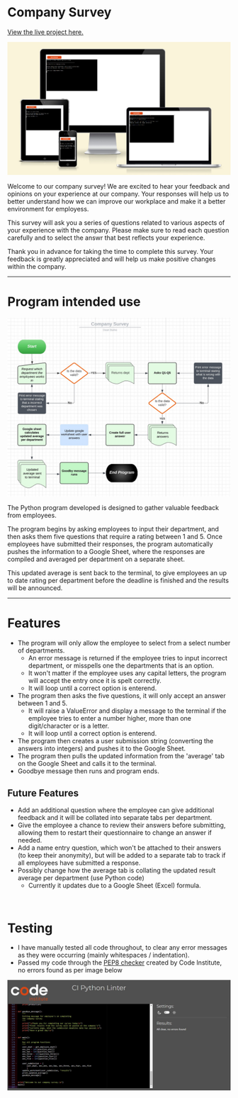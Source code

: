 # Company Survey

[View the live project here.](https://company-survey.herokuapp.com/)

![Screeshot of the site on Am I repsonsive](./assets/images/am-i-responsive.jpg)

Welcome to our company survey! We are excited to hear your feedback and opinions on your experience at our company. Your responses will help us to better understand how we can improve our workplace and make it a better environment for employess.

This survey will ask you a series of questions related to various aspects of your experience with the company. Please make sure to read each question carefully and to select the answr that best reflects your experience. 

Thank you in advance for taking the time to complete this survey. Your feedback is greatly appreciated and will help us make positive changes within the company.

---

# Program intended use

![Screeshot of the site on flowchat](./assets/images/flowchart.jpg)

The Python program developed is designed to gather valuable feedback from employees.

The program begins by asking employees to input their department, and then asks them five questions that require a rating between 1 and 5. Once employees have submitted their responses, the program automatically pushes the information to a Google Sheet, where the responses are compiled and averaged per department on a separate sheet.

This updated average is sent back to the terminal, to give employees an up to date rating per department before the deadline is finished and the results will be announced. 

---

# Features

* The program will only allow the employee to select from a select number of departments.
    * An error message is returned if the employee tries to input incorrect department, or misspells one the departments that is an option.
    * It won't matter if the employee uses any capital letters, the program will accept the entry once it is spelt correctly.
    * It will loop until a correct option is enterend.
* The program then asks the five questions, it will only accept an answer between 1 and 5.
    * It will raise a ValueError and display a message to the terminal if the employee tries to enter a number higher, more than one digit/character or is a letter.
    *  It will loop until a correct option is enterend.
* The program then creates a user submission string (converting the answers into integers) and pushes it to the Google Sheet.
* The program then pulls the updated information from the 'average' tab on the Google Sheet and calls it to the terminal. 
* Goodbye message then runs and program ends. 

## Future Features

* Add an additional question where the employee can give additional feedback and it will be collated into separate tabs per department. 
* Give the employee a chance to review their answers before submitting, allowing them to restart their questionnaire to change an answer if needed. 
* Add a name entry question, which won't be attached to their answers (to keep their anonymity), but will be added to a separate tab to track if all employees have submitted a response.
* Possibly change how the average tab is collating the updated result average per department (use Python code)
    * Currently it updates due to a Google Sheet (Excel) formula.

<br>

# Testing

* I have manually tested all code throughout, to clear any error messages as they were occurring (mainly whitespaces / indentation).
* Passed my code through the [PEP8 checker](https://pep8ci.herokuapp.com/) created by Code Institute, no errors found as per image below

![Screeshot of the site on PEP8](./assets/images/pep8.jpg)

<br>


